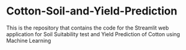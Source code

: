 # Cotton-Soil-and-Yield-Prediction
This is the repository that contains the code for the Streamlit web application for Soil Suitability test and Yield Prediction of Cotton using Machine Learning
